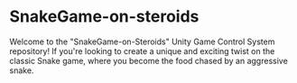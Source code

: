 # SnakeGame-on-steroids
 Welcome to the "SnakeGame-on-Steroids" Unity Game Control System repository! If you're looking to create a unique and exciting twist on the classic Snake game, where you become the food chased by an aggressive snake.
